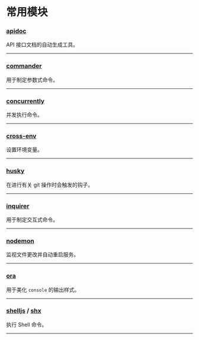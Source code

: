 # 常用模块

### [apidoc](https://www.npmjs.com/package/apidoc)

API 接口文档的自动生成工具。

---

### [commander](https://www.npmjs.com/package/commander)

用于制定参数式命令。

---

### [concurrently](https://www.npmjs.com/package/concurrently)

并发执行命令。

---

### [cross-env](https://www.npmjs.com/package/cross-env)

设置环境变量。

---

### [husky](https://www.npmjs.com/package/husky)

在进行有关 git 操作时会触发的钩子。

---

### [inquirer](https://www.npmjs.com/package/inquirer)

用于制定交互式命令。

---

### [nodemon](https://www.npmjs.com/package/nodemon)

监视文件更改并自动重启服务。

---

### [ora](https://www.npmjs.com/package/ora)

用于美化 `console` 的输出样式。

---

### [shelljs](https://www.npmjs.com/package/shelljs) / [shx](https://www.npmjs.com/package/shx)

执行 Shell 命令。

---
